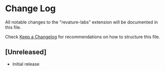 # Change Log

All notable changes to the "revature-labs" extension will be documented in this file.

Check [Keep a Changelog](http://keepachangelog.com/) for recommendations on how to structure this file.

## [Unreleased]

- Initial release